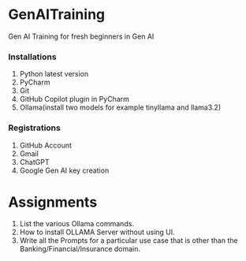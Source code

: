 # GenAITraining
Gen AI Training for fresh beginners in Gen AI

### Installations
1. Python latest version
2. PyCharm
3. Git
4. GitHub Copilot plugin in PyCharm
5. Ollama(install two models for example tinyllama and llama3.2)

### Registrations
1. GitHub Account
2. Gmail
3. ChatGPT
4. Google Gen AI key creation

# Assignments
1. List the various Ollama commands.
2. How to install OLLAMA Server without using UI.
3. Write all the Prompts for a particular use case that is other than the Banking/Financial/Insurance domain.


